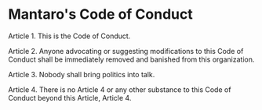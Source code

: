 # Mantaro's Code of Conduct

Article 1. This is the Code of Conduct.

Article 2. Anyone advocating or suggesting modifications to this Code of Conduct shall be immediately removed and banished from this organization.

Article 3. Nobody shall bring politics into talk.

Article 4. There is no Article 4 or any other substance to this Code of Conduct beyond this Article, Article 4.
